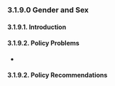 ### 3.1.9.0  Gender and Sex
#### 3.1.9.1.  Introduction
#### 3.1.9.2.  Policy Problems

- 

#### 3.1.9.2.  Policy Recommendations
